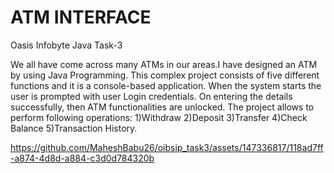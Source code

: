 # ATM INTERFACE

Oasis Infobyte Java Task-3

We all have come across many ATMs in our areas.I have designed an ATM by using Java Programming. This complex project consists of five different functions and it is a console-based application. When the system starts the user is prompted with user Login credentials. On entering the details successfully, then ATM functionalities are unlocked. The project allows to perform following operations: 1)Withdraw 2)Deposit 3)Transfer 4)Check Balance 5)Transaction History.

https://github.com/MaheshBabu26/oibsip_task3/assets/147336817/118ad7ff-a874-4d8d-a884-c3d0d784320b

